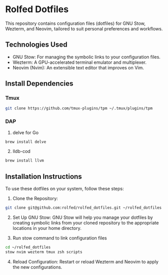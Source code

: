 # Rolfed Dotfiles
This repository contains configuration files (dotfiles) for GNU Stow, Wezterm, and Neovim, tailored to suit personal preferences and workflows.

## Technologies Used
- GNU Stow: For managing the symbolic links to your configuration files.
- Wezterm: A GPU-accelerated terminal emulator and multiplexer.
- Neovim (Nvim): An extensible text editor that improves on Vim.

## Install Dependencies

### Tmux
```bash
git clone https://github.com/tmux-plugins/tpm ~/.tmux/plugins/tpm
```

### DAP
1. delve for Go 
```bash
brew install delve
```
2. lldb-cod
```bash
brew install llvm
```

## Installation Instructions
To use these dotfiles on your system, follow these steps:

1. Clone the Repository:
```bash
git clone git@github.com:rolfed/rolfed_dotfiles.git ~/rolfed_dotfiles
```

2. Set Up GNU Stow:
GNU Stow will help you manage your dotfiles by creating symbolic links from your cloned repository to the appropriate locations in your home directory.

3. Run stow command to link configuration files
```bash
cd ~/rolfed_dotfiles
stow nvim wezterm tmux zsh scripts
```

4. Reload Configuration:
Restart or reload Wezterm and Neovim to apply the new configurations.
